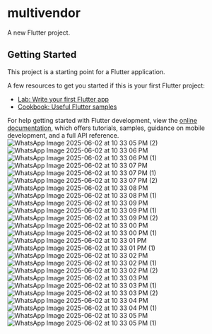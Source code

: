 # multivendor

A new Flutter project.

## Getting Started

This project is a starting point for a Flutter application.

A few resources to get you started if this is your first Flutter project:

- [Lab: Write your first Flutter app](https://docs.flutter.dev/get-started/codelab)
- [Cookbook: Useful Flutter samples](https://docs.flutter.dev/cookbook)

For help getting started with Flutter development, view the
[online documentation](https://docs.flutter.dev/), which offers tutorials,
samples, guidance on mobile development, and a full API reference.
![WhatsApp Image 2025-06-02 at 10 33 05 PM (2)](https://github.com/user-attachments/assets/e313a03e-d14f-4298-96b5-210bf97921d4)
![WhatsApp Image 2025-06-02 at 10 33 06 PM](https://github.com/user-attachments/assets/3411f7bb-593d-49bc-abc1-5365df829659)
![WhatsApp Image 2025-06-02 at 10 33 06 PM (1)](https://github.com/user-attachments/assets/7ce88460-fb49-4b7f-a049-44d415c53d63)
![WhatsApp Image 2025-06-02 at 10 33 07 PM](https://github.com/user-attachments/assets/f26c7a4b-57f1-4c8f-8c68-922116a5b124)
![WhatsApp Image 2025-06-02 at 10 33 07 PM (1)](https://github.com/user-attachments/assets/3c21c881-6845-4061-bddd-9cf49b1878db)
![WhatsApp Image 2025-06-02 at 10 33 07 PM (2)](https://github.com/user-attachments/assets/e95b356c-eef0-4384-b889-813646ce1e8c)
![WhatsApp Image 2025-06-02 at 10 33 08 PM](https://github.com/user-attachments/assets/c27e6cc5-213f-4891-ab42-c907f6989b3e)
![WhatsApp Image 2025-06-02 at 10 33 08 PM (1)](https://github.com/user-attachments/assets/efdeff4b-e3e9-4a5f-a649-9a5a91962cda)
![WhatsApp Image 2025-06-02 at 10 33 09 PM](https://github.com/user-attachments/assets/5fc42d29-0fef-4c8d-b9ac-21a508162c40)
![WhatsApp Image 2025-06-02 at 10 33 09 PM (1)](https://github.com/user-attachments/assets/f731699c-c303-471e-ad05-4327e72dc598)
![WhatsApp Image 2025-06-02 at 10 33 09 PM (2)](https://github.com/user-attachments/assets/f37dd53f-f21d-4b51-99df-9c336aa12094)
![WhatsApp Image 2025-06-02 at 10 33 00 PM](https://github.com/user-attachments/assets/bcf7ddce-e9b3-4d67-90b9-be132dccfadb)
![WhatsApp Image 2025-06-02 at 10 33 00 PM (1)](https://github.com/user-attachments/assets/686ba111-487f-4230-a71e-819e19052215)
![WhatsApp Image 2025-06-02 at 10 33 01 PM](https://github.com/user-attachments/assets/b993dfb6-b81c-43b1-a346-866cb3b1b4a3)
![WhatsApp Image 2025-06-02 at 10 33 01 PM (1)](https://github.com/user-attachments/assets/f0fb53df-5078-4cd4-8f06-0e22f97d8baf)
![WhatsApp Image 2025-06-02 at 10 33 02 PM](https://github.com/user-attachments/assets/e0424393-2138-41c6-80b8-7db9c544621b)
![WhatsApp Image 2025-06-02 at 10 33 02 PM (1)](https://github.com/user-attachments/assets/460a652b-b7e4-46cb-8f18-34ade23cb302)
![WhatsApp Image 2025-06-02 at 10 33 02 PM (2)](https://github.com/user-attachments/assets/4d888393-da23-48a7-8007-a559613c5aca)
![WhatsApp Image 2025-06-02 at 10 33 03 PM](https://github.com/user-attachments/assets/65f8ccd1-d465-4a50-85cf-9a9d9fa17dd2)
![WhatsApp Image 2025-06-02 at 10 33 03 PM (1)](https://github.com/user-attachments/assets/c0591eb0-93c0-4114-832d-28f76dc300f5)
![WhatsApp Image 2025-06-02 at 10 33 03 PM (2)](https://github.com/user-attachments/assets/55cdfe60-d54e-4f91-a525-66f9af9574e4)
![WhatsApp Image 2025-06-02 at 10 33 04 PM](https://github.com/user-attachments/assets/cf2eedec-d649-4bda-a803-0fc80d10aa29)
![WhatsApp Image 2025-06-02 at 10 33 04 PM (1)](https://github.com/user-attachments/assets/e22caad7-2988-442e-8147-ac5fc006cb77)
![WhatsApp Image 2025-06-02 at 10 33 05 PM](https://github.com/user-attachments/assets/9a0e17c9-191d-4959-8ed3-cf5dd97046bf)
![WhatsApp Image 2025-06-02 at 10 33 05 PM (1)](https://github.com/user-attachments/assets/54d6b585-0701-48c7-9580-2012d34803ea)
